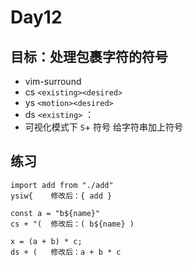 # Day12

## 目标：处理包裹字符的符号

- vim-surround
- cs `<existing><desired>`
- ys `<motion><desired>`
- ds `<existing>` ：
- 可视化模式下 `S`+ 符号 给字符串加上符号

## 练习

```
import add from "./add"
ysiw{    修改后：{ add }

const a = "b${name}"
cs + "(  修改后：( b${name} )

x = (a + b) * c;
ds + (   修改后：a + b * c
```
